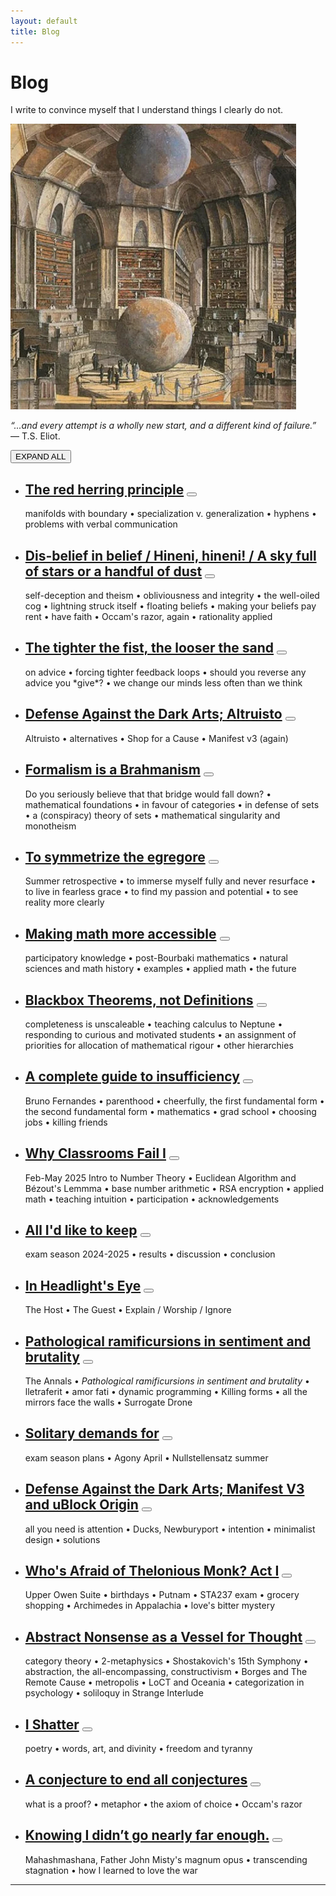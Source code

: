 ```yaml
---
layout: default
title: Blog
---
```


# Blog
<p class="center">I write to convince myself that I understand things I clearly do not.</p>

<img src="/assets/images/nonmath.jpg" class="full" alt="Library of Babel">

<p class="center"><i>&ldquo;...and every attempt is a wholly new start, and a different kind of failure.&rdquo;</i> — T.S. Eliot.</p>

<div id="toggle-all">
    <button id="toggle-all-button" class="font3">EXPAND ALL</button>
</div>

<ul>
    <li>
        <div class="post">
            <div class="post-header">
                <h2 class="post-title-row">
                    <a href="/herring">The red herring principle</a>
                    <button class="accordion-btn"></button>
                </h2>
            </div>
            <div class="accordion-panel">
                <p> 
                    manifolds with boundary • specialization v. generalization • hyphens • problems with verbal communication
                </p>
            </div>
        </div>
    </li>
    <li>
        <div class="post">
            <div class="post-header">
                <h2 class="post-title-row">
                    <a href="/triptych">Dis-belief in belief / Hineni, hineni! / A sky full of stars or a handful of dust</a>
                    <button class="accordion-btn"></button>
                </h2>
            </div>
            <div class="accordion-panel">
                <p> 
                    self-deception and theism • obliviousness and integrity • the well-oiled cog • lightning struck itself • floating beliefs • making your beliefs pay rent • have faith • Occam's razor, again • rationality applied
                </p>
            </div>
        </div>
    </li>
    <li>
        <div class="post">
            <div class="post-header">
                <h2 class="post-title-row">
                    <a href="/tighter">The tighter the fist, the looser the sand</a>
                    <button class="accordion-btn"></button>
                </h2>
            </div>
            <div class="accordion-panel">
                <p> 
                    on advice • forcing tighter feedback loops • should you reverse any advice you *give*? • we change our minds less often than we think
                </p>
            </div>
        </div>
    </li>
    <li>
        <div class="post">
            <div class="post-header">
                <h2 class="post-title-row">
                    <a href="/defense2">Defense Against the Dark Arts; Altruisto</a>
                    <button class="accordion-btn"></button>
                </h2>
            </div>
            <div class="accordion-panel">
                <p> 
                    Altruisto • alternatives • Shop for a Cause • Manifest v3 (again)
                </p>
            </div>
        </div>
    </li>
    <li>
        <div class="post">
            <div class="post-header">
                <h2 class="post-title-row">
                    <a href="/formalism">Formalism is a Brahmanism</a>
                    <button class="accordion-btn"></button>
                </h2>
            </div>
            <div class="accordion-panel">
                <p> 
                    Do you seriously believe that that bridge would fall down? • mathematical foundations • in favour of categories • in defense of sets • a (conspiracy) theory of sets • mathematical singularity and monotheism
                </p>
            </div>
        </div>
    </li>
    <li>
        <div class="post">
            <div class="post-header">
                <h2 class="post-title-row">
                    <a href="/fusrp">To symmetrize the egregore</a>
                    <button class="accordion-btn"></button>
                </h2>
            </div>
            <div class="accordion-panel">
                <p> 
                    Summer retrospective • to immerse myself fully and never resurface • to live in fearless grace • to find my passion and potential • to see reality more clearly
                </p>
            </div>
        </div>
    </li>
    <li>
        <div class="post">
            <div class="post-header">
                <h2 class="post-title-row">
                    <a href="/accessible">Making math more accessible</a>
                    <button class="accordion-btn"></button>
                </h2>
            </div>
            <div class="accordion-panel">
                <p> 
                    participatory knowledge • post-Bourbaki mathematics • natural sciences and math history • examples • applied math • the future
                </p>
            </div>
        </div>
    </li>
    <li>
        <div class="post">
            <div class="post-header">
                <h2 class="post-title-row">
                    <a href="/blackbox">Blackbox Theorems, not Definitions</a>
                    <button class="accordion-btn"></button>
                </h2>
            </div>
            <div class="accordion-panel">
                <p> 
                    completeness is unscaleable • teaching calculus to Neptune • responding to curious and motivated students • an assignment of priorities for allocation of mathematical rigour • other hierarchies
                </p>
            </div>
        </div>
    </li>
    <li>
        <div class="post">
            <div class="post-header">
                <h2 class="post-title-row">
                    <a href="/insufficiency">A complete guide to insufficiency</a>
                    <button class="accordion-btn"></button>
                </h2>
            </div>
            <div class="accordion-panel">
                <p> 
                    Bruno Fernandes • parenthood • cheerfully, the first fundamental form • the second fundamental form • mathematics • grad school • choosing jobs • killing friends
                </p>
            </div>
        </div>
    </li>
    <li>
        <div class="post">
            <div class="post-header">
                <h2 class="post-title-row">
                    <a href="/classrooms1">Why Classrooms Fail I</a>
                    <button class="accordion-btn"></button>
                </h2>
            </div>
            <div class="accordion-panel">
                <p>
                    Feb-May 2025 Intro to Number Theory • Euclidean Algorithm and Bézout's Lemmma • base number arithmetic • RSA encryption • applied math • teaching intuition • participation • acknowledgements
                </p>
            </div>
        </div>
    </li>
    <li>
        <div class="post">
            <div class="post-header">
                <h2 class="post-title-row">
                    <a href="/keep">All I'd like to keep</a>
                    <button class="accordion-btn"></button>
                </h2>
            </div>
            <div class="accordion-panel">
                <p>
                    exam season 2024-2025 • results • discussion • conclusion
                </p>
            </div>
        </div>
    </li>
    <li>
        <div class="post">
            <div class="post-header">
                <h2 class="post-title-row">
                    <a href="/headlights">In Headlight's Eye</a>
                    <button class="accordion-btn"></button>
                </h2>
            </div>
            <div class="accordion-panel">
                <p>
                    The Host • The Guest • Explain / Worship / Ignore
                </p>
            </div>
        </div>
    </li>
    <li>
        <div class="post">
            <div class="post-header">
                <h2 class="post-title-row">
                    <a href="/ramificursions">Pathological ramificursions in sentiment and brutality</a>
                    <button class="accordion-btn"></button>
                </h2>
            </div>
            <div class="accordion-panel">
                <p>
                    The Annals • <i>Pathological ramificursions in sentiment and brutality</i> • lletraferit • amor fati • dynamic programming • Killing forms • all the mirrors face the walls • Surrogate Drone
                </p>
            </div>
        </div>
    </li>
    <li>
        <div class="post">
            <div class="post-header">
                <h2 class="post-title-row">
                    <a href="/solitary">Solitary demands for</a>
                <button class="accordion-btn"></button>
                </h2>
            </div>
            <div class="accordion-panel">
                <p>
                    exam season plans • Agony April • Nullstellensatz summer
                </p>
            </div>
        </div>
    </li>
    <li>
        <div class="post">
            <div class="post-header">
                <h2 class="post-title-row">
                    <a href="/defense">Defense Against the Dark Arts; Manifest V3 and uBlock Origin</a>
                    <button class="accordion-btn"></button>
                </h2>
            </div>
            <div class="accordion-panel">
                <p>
                    all you need is attention • Ducks, Newburyport • intention • minimalist design • solutions
                </p>
            </div>
        </div>
    </li>
    <li>
        <div class="post">
            <div class="post-header">
                <h2 class="post-title-row">
                    <a href="/monk">Who's Afraid of Thelonious Monk? Act I</a>
                    <button class="accordion-btn"></button>
                </h2>
            </div>
            <div class="accordion-panel">
                <p>
                    Upper Owen Suite • birthdays • Putnam • STA237 exam • grocery shopping • Archimedes in Appalachia • love's bitter mystery
                </p>
            </div>
        </div>
    </li>
    <li>
        <div class="post">
            <div class="post-header">
                <h2 class="post-title-row">
                    <a href="/abstract-nonsense">Abstract Nonsense as a Vessel for Thought</a>
                    <button class="accordion-btn" aria-label="Toggle abstract"></button>
                </h2>
            </div>
            <div class="accordion-panel">
                <p>
                    category theory • 2-metaphysics • Shostakovich's 15th Symphony • abstraction, the all-encompassing, constructivism • Borges and The Remote Cause • metropolis • LoCT and Oceania • categorization in psychology • soliloquy in Strange Interlude
                </p>
            </div>
        </div>
    </li>
    <li>
        <div class="post">
            <div class="post-header">
                <h2 class="post-title-row">
                    <a href="/shatter">I Shatter</a>
                    <button class="accordion-btn"></button>
                </h2>
            </div>
            <div class="accordion-panel">
                <p>
                    poetry • words, art, and divinity • freedom and tyranny
                </p>
            </div>
        </div>
    </li>
    <li>
        <div class="post">
            <div class="post-header">
                <h2 class="post-title-row">
                    <a href="/proof">A conjecture to end all conjectures</a>
                    <button class="accordion-btn"></button>
                </h2>
            </div>
            <div class="accordion-panel">
                <p>
                    what is a proof? • metaphor • the axiom of choice • Occam's razor
                </p>
            </div>
        </div>
    </li>
    <li>
        <div class="post">
            <div class="post-header">
                <h2 class="post-title-row">
                    <a href="/mahashmashana">Knowing I didn’t go nearly far enough.</a>
                    <button class="accordion-btn"></button>
                </h2>
            </div>
            <div class="accordion-panel">
                <p>
                    Mahashmashana, Father John Misty's magnum opus • transcending stagnation • how I learned to love the war
                </p>
            </div>
        </div>
    </li>
</ul>

---
